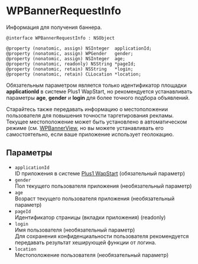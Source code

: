 WPBannerRequestInfo
===================
 Информация для получения баннера.

    @interface WPBannerRequestInfo : NSObject
    
    @property (nonatomic, assign) NSInteger  applicationId;
    @property (nonatomic, assign) WPGender   gender;
    @property (nonatomic, assign) NSInteger  age;
    @property (nonatomic, readonly) NSString *pageId;
    @property (nonatomic, retain) NSString   *login;
    @property (nonatomic, retain) CLLocation *location;

Обязательным параметром является только идентификатор площадки **applicationId** в системе Plus1 WapStart, но рекомендуется устанавливать параметры **age**, **gender** и **login** для более точного подбора объявлений.

Старайтесь также передавать информацию о местоположении пользователя для повышения точности таргетирования рекламы. Текущее местоположение может быть установлено в автоматическом режиме (см. [WPBannerView](https://github.com/WapStart/plus1-ios-sdk/blob/master/doc/WPBannerView.md), но вы можете устанавливать его самостоятельно, если ваше приложение использует геолокацию.

Параметры
---------

* `applicationId`  
  ID приложения в системе [Plus1 WapStart](http://plus1.wapstart.ru/) (обязательный параметр)
* `gender`  
  Пол текущего пользователя приложения (необязательный параметр)
* `age`  
  Возраст текущего пользователя приложения (необязательный параметр)
* `pageId`  
  Идентификатор страницы (вкладки приложения) (readonly)
* `login`  
  Имя пользователя (необязательный параметр)  
Для сохранения конфиденциальности пользователя рекомендуется передавать результат хеширующей функции от логина.
* `location`  
  Местоположение пользователя (необязательный параметр)
